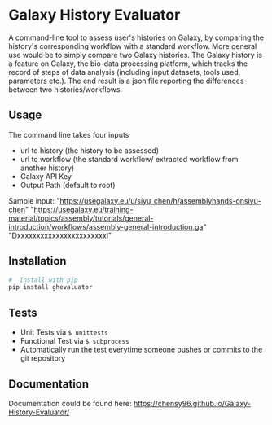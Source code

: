 # Galaxy History Evaluator

A command-line tool to assess user's histories on Galaxy, by comparing the history's corresponding workflow with a standard workflow. 
More general use would be to simply compare two Galaxy histories. The Galaxy history is a feature on Galaxy, the bio-data processing platform, which tracks the record of steps of data analysis (including input datasets, tools used, parameters etc.).
The end result is a json file reporting the differences between two histories/workflows.


Usage
-----
The command line takes four inputs
- url to history (the history to be assessed)
- url to workflow (the standard workflow/ extracted workflow from another history)
- Galaxy API Key
- Output Path (default to root)

Sample input: "https://usegalaxy.eu/u/siyu_chen/h/assemblyhands-onsiyu-chen" 
"https://usegalaxy.eu/training-material/topics/assembly/tutorials/general-introduction/workflows/assembly-general-introduction.ga" 
"Dxxxxxxxxxxxxxxxxxxxxxxxl"

Installation
-----

```bash
#  Install with pip
pip install ghevaluator
```

Tests
-----

- Unit Tests via `$ unittests` 
- Functional Test via `$ subprocess` 
- Automatically run the test everytime someone pushes or commits to the git repository


Documentation
--------------
Documentation could be found here: https://chensy96.github.io/Galaxy-History-Evaluator/

